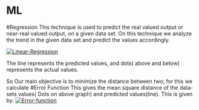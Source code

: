 # ML

#Regression
This technique is used to predict the real valued output or near-real valued output, on a given data set. On this technique we analyze the trend in the given data set and predict the values accordingly.

[![Linear-Regression](http://www.biostathandbook.com/pix/regressionlollipop.gif)](#features)

The line represents the predicted values, and dots( above and below) represents the actual values.

So Our main objective is to minimize the distance between two; for this we calculate
#Error Function
  This gives the mean square distance of the data-sets values( Dots on above graph) and predicted values(line). This is given by:
  [![Error-function](https://spin.atomicobject.com/wp-content/uploads/linear_regression_error1.png)](#features)
